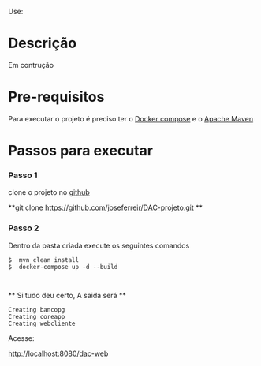 
Use:
# Descrição

Em contrução

# Pre-requisitos

Para executar o projeto é preciso ter o [Docker compose](https://docs.docker.com/compose/install/) e o [Apache Maven](http://maven.apache.org/install.html)
# Passos para executar

### Passo 1
 clone o projeto no [github](https://github.com/joseferreir/DAC-projeto) 

  **git clone https://github.com/joseferreir/DAC-projeto.git **

### Passo 2
  Dentro da pasta criada execute os seguintes comandos

``` shell
$  mvn clean install
$  docker-compose up -d --build

  
```
** Si tudo deu certo,  A saida será **

```
Creating bancopg
Creating coreapp
Creating webcliente

```

Acesse:

[http://localhost:8080/dac-web](http://localhost:8080/dac-web)

